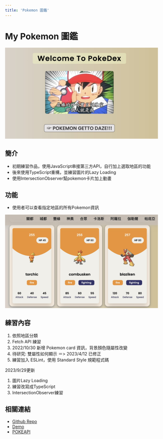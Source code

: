 ```yaml
---
title: 'Pokemon 圖鑑'
---
```

# My Pokemon 圖鑑

![cover](https://raw.githubusercontent.com/WOOWOOYONG/woowooyong-dev/dev/public/images/projects/project4-2.jpg)

## 簡介
- 初期練習作品，使用JavaScript串接第三方API，自行加上選取地區的功能
- 後來使用TypeScript重構，並練習圖片的Lazy Loading
- 使用IntersectionObserver幫pokemon卡片加上動畫


## 功能
- 使用者可以查看指定地區的所有Pokemon資訊

![demo-img](https://raw.githubusercontent.com/WOOWOOYONG/woowooyong-dev/dev/public/images/projects/project4-1.jpg)

## 練習內容
1. 依照地區分類
2. Fetch API 練習
3. 2022/10/30 新增 Pokemon card 資訊，背景顏色隨屬性改變
4. 待研究: 雙屬性如何顯示 ＝> 2023/4/12 已修正
5. 練習加入 ESLint，使用 Standard Style 規範程式碼

2023/9/29更新
1. 圖片Lazy Loading
2. 練習改寫成TypeScript
3. IntersectionObserver練習

## 相關連結
- [Github Repo](https://github.com/WOOWOOYONG/Practice6-Pokedex)
- [Demo](https://woowooyong.github.io/Practice6-Pokedex/)
- [POKEAPI](https://pokeapi.co/)
